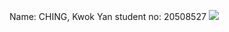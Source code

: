 Name: CHING, Kwok Yan
student no: 20508527
![](file:///C:/Users/user/comp3111workspace/lab1/screenshot.png)
